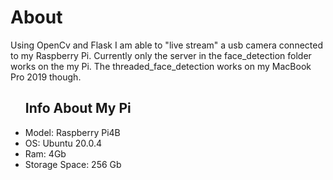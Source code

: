 # About
<p>
  Using OpenCv and Flask I am able to "live stream" a usb camera connected to my Raspberry Pi. Currently only the server in the face_detection folder works on the my Pi. The threaded_face_detection works on my MacBook Pro 2019 though.
</p>


<ul>
  <h2>Info About My Pi</h2>
  <li>Model: Raspberry Pi4B</li>
  <li>OS: Ubuntu 20.0.4</li>
  <li>Ram: 4Gb</l1>
  <li>Storage Space: 256 Gb</li>
</ul>
